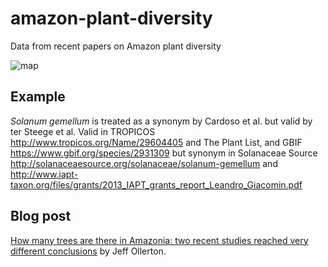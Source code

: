 # amazon-plant-diversity
Data from recent papers on Amazon plant diversity

![map](https://github.com/rdmpage/amazon-plant-diversity/raw/master/srep29549-f1.jpg) 


## Example

_Solanum gemellum_ is treated as a synonym by Cardoso et al. but valid by ter Steege et al. Valid in TROPICOS http://www.tropicos.org/Name/29604405 and The Plant List, and GBIF https://www.gbif.org/species/2931309 but synonym in Solanaceae Source http://solanaceaesource.org/solanaceae/solanum-gemellum and http://www.iapt-taxon.org/files/grants/2013_IAPT_grants_report_Leandro_Giacomin.pdf

## Blog post

[How many trees are there in Amazonia: two recent studies reached very different conclusions](https://jeffollerton.wordpress.com/2017/09/25/how-many-trees-are-there-in-amazonia-two-recent-studies-reached-very-different-conclusions/) by Jeff Ollerton.

